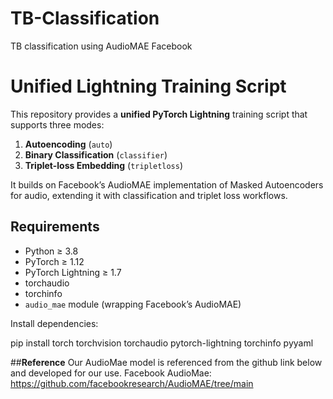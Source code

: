 # TB-Classification
TB classification using AudioMAE Facebook 

# Unified Lightning Training Script

This repository provides a **unified PyTorch Lightning** training script that supports three modes:

1. **Autoencoding** (`auto`)  
2. **Binary Classification** (`classifier`)  
3. **Triplet-loss Embedding** (`tripletloss`)  

It builds on Facebook’s AudioMAE implementation of Masked Autoencoders for audio, extending it with classification and triplet loss workflows.

## Requirements

- Python ≥ 3.8  
- PyTorch ≥ 1.12  
- PyTorch Lightning ≥ 1.7  
- torchaudio  
- torchinfo  
- `audio_mae` module (wrapping Facebook’s AudioMAE)  

Install dependencies:

pip install torch torchvision torchaudio pytorch-lightning torchinfo pyyaml


##**Reference** 
Our AudioMae model is referenced from the github link below and developed for our use. 
Facebook AudioMae: https://github.com/facebookresearch/AudioMAE/tree/main

